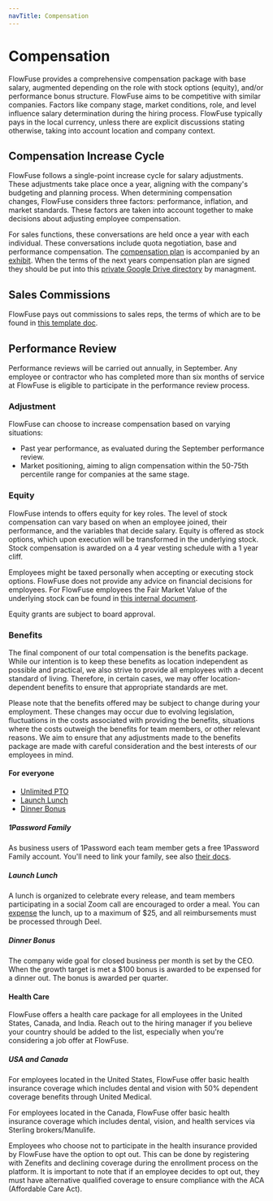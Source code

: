 ```yaml
---
navTitle: Compensation
---
```


# Compensation

FlowFuse provides a comprehensive compensation package with base salary, augmented
depending on the role with stock options (equity), and/or performance bonus structure.
FlowFuse aims to be competitive with similar companies. Factors like
company stage, market conditions, role, and level influence salary
determination during the hiring process. FlowFuse typically pays in the local
currency, unless there are explicit discussions stating otherwise, taking
into account location and company context.

## Compensation Increase Cycle

FlowFuse follows a single-point increase cycle for salary adjustments. These
adjustments take place once a year, aligning with the company's budgeting
and planning process. When determining compensation changes, FlowFuse considers
three factors: performance, inflation, and market standards. These factors are
taken into account together to make decisions about adjusting employee compensation.

For sales functions, these conversations are held once a year with each individual.
These conversations include quota negotiation, base and performance compensation.
The [compensation plan](https://drive.google.com/file/d/1gAf6DuFnd20Ny_Ere5WnB6u63feB1lEE/view) is
accompanied by an [exhibit](https://docs.google.com/document/d/1kYxnzVR0lh0GIZ1FHsPjq3QvggxN0hiVGLgwZMMKHo0/edit).
When the terms of the next years compensation plan are signed they should be put
into this [private Google Drive directory](https://drive.google.com/drive/folders/1yVryN4Kir7n8TLbM_cEttXb_rDC2ORn2) by managment.

## Sales Commissions

FlowFuse pays out commissions to sales reps, the terms of which are to be found
in [this template doc](https://docs.google.com/document/d/14KSf0N5H6vzUPJrpIqQGffgHk-_5OK2HeS-fuRHTSYw).

## Performance Review

Performance reviews will be carried out annually, in September. Any employee or
contractor who has completed more than six months of service at FlowFuse is eligible
to participate in the performance review process.

### Adjustment

FlowFuse can choose to increase compensation based on varying situations:
- Past year performance, as evaluated during the September performance review.
- Market positioning, aiming to align compensation within the 50-75th percentile range for companies at the same stage.

### Equity

FlowFuse intends to offers equity for key roles. The level of stock compensation
can vary based on when an employee joined, their performance, and the variables
that decide salary. Equity is offered as stock options, which upon
execution will be transformed in the underlying stock. Stock compensation is
awarded on a 4 year vesting schedule with a 1 year cliff.

Employees might be taxed personally when accepting or executing stock options.
FlowFuse does not provide any advice on financial decisions for employees. For
FlowFuse employees the Fair Market Value of the underlying stock can be found
in [this internal document](https://docs.google.com/document/d/1_DmqzQ5rmjYHlBvF5owJpj3JVR_BlJUg_S-pwfRtA5g).

Equity grants are subject to board approval.

### Benefits

The final component of our total compensation is the benefits package. While our intention is to keep these benefits as location independent as possible and practical, we also strive to provide all employees with a decent standard of living. Therefore, in certain cases, we may offer location-dependent benefits to ensure that appropriate standards are met. 

Please note that the benefits offered may be subject to change during your employment. These changes may occur due to evolving legislation, fluctuations in the costs associated with providing the benefits, situations where the costs outweigh the benefits for team members, or other relevant reasons. We aim to ensure that any adjustments made to the benefits package are made with careful consideration and the best interests of our employees in mind.

#### For everyone

- [Unlimited PTO](./leave#holiday-policy)
- [Launch Lunch](../development/releases/process#launch-lunch)
- [Dinner Bonus](#dinner-bonus)

##### 1Password Family

As business users of 1Password each team member gets a free 1Password Family
account. You'll need to link your family, see also [their docs](https://support.1password.com/link-family/).

##### Launch Lunch

A lunch is organized to celebrate every release, and team members participating in a social Zoom call are encouraged to order a meal. You can [expense](./expenses) the lunch, up to a maximum of $25, and all reimbursements must be processed through Deel.

##### Dinner Bonus

The company wide goal for closed business per month is set by the CEO. When the
growth target is met a $100 bonus is awarded to be expensed for a dinner out.
The bonus is awarded per quarter.

#### Health Care

FlowFuse offers a health care package for all employees in the United States, Canada, and India. Reach out to the hiring manager if you believe your country should be
added to the list, especially when you're considering a job offer at FlowFuse.

##### USA and Canada

For employees located in the United States, FlowFuse offer basic health insurance coverage which includes dental and vision with 50% dependent coverage benefits through United Medical.

For employees located in the Canada, FlowFuse offer basic health insurance coverage which includes dental, vision, and health services via Sterling brokers/Manulife.  

Employees who choose not to participate in the health insurance provided by FlowFuse have the option to opt out. This can be done by registering with Zenefits and declining coverage during the enrollment process on the platform. It is important to note that if an employee decides to opt out, they must have alternative qualified coverage to ensure compliance with the ACA (Affordable Care Act).

